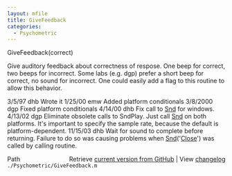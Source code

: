 ```yaml
---
layout: mfile
title: GiveFeedback
categories:
  - Psychometric
---
```


 GiveFeedback\(correct\)

 Give auditory feedback about correctness of respose.  One beep for
 correct, two beeps for incorrect.  Some labs \(e.g. dgp\) prefer
 a short beep for correct, no sound for incorrect.  One could
 easily add a flag to this routine to allow this behavior.

 3/5/97     dhb  Wrote it
 1/25/00    emw  Added platform conditionals
 3/8/2000   dgp  Fixed platform conditionals
 4/14/00   dhb  Fix call to [Snd](/docs/Snd) for windows.
 4/13/02    dgp  Eliminate obsolete calls to SndPlay. Just call [Snd](/docs/Snd) on both platforms.
                 It's important to specify the sample rate, because the default is
                 platform\-dependent.
 11/15/03  dhb  Wait for sound to complete before returning.  Failure to do so
                 was causing problems when [Snd](/docs/Snd)\('[Close](/docs/Close)'\) was called by calling
                 routine.


<div class="code_header" style="text-align:right;">
  <span style="float:left;">Path&nbsp;&nbsp;</span> <span class="counter">Retrieve <a href=
  "https://raw.github.com/Psychtoolbox-3/Psychtoolbox-3/beta/./Psychometric/GiveFeedback.m">current version from GitHub</a> | View <a href=
  "https://github.com/Psychtoolbox-3/Psychtoolbox-3/commits/beta/./Psychometric/GiveFeedback.m">changelog</a></span>
</div>
<div class="code">
  <code>./Psychometric/GiveFeedback.m</code>
</div>
